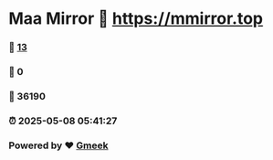 # Maa Mirror :link: https://mmirror.top 
### :page_facing_up: [13](https://mmirror.top/tag.html) 
### :speech_balloon: 0 
### :hibiscus: 36190 
### :alarm_clock: 2025-05-08 05:41:27 
### Powered by :heart: [Gmeek](https://github.com/Meekdai/Gmeek)
